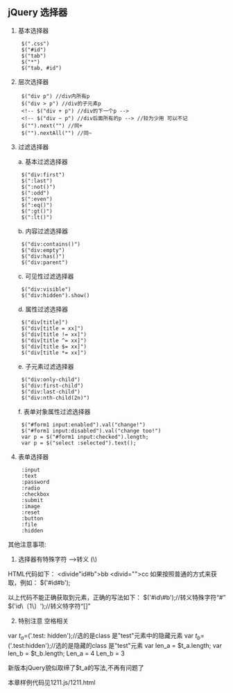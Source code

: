 ## jQuery 选择器

1. 基本选择器

        $(".css")
        $("#id")
        $("tab")
        $("*")
        $("tab, #id")

2. 层次选择器

        $("div p") //div内所有p
        $("div > p") //div的子元素p
        <!-- $("div + p") //div的下一个p -->
        <!-- $("div ~ p") //div后面所有的p --> //较为少用 可以不记
        $("").next("") //同+
        $("").nextAll("") //同~

3. 过滤选择器

    a. 基本过滤选择器
    
        $("div:first")
        $(":last")
        $(":not()")
        $(":odd")
        $(":even")
        $(":eq()")
        $(":gt()")
        $(":lt()")

    b. 内容过滤选择器

        $("div:contains()")
        $("div:empty")
        $("div:has()")
        $("div:parent")

    c. 可见性过滤选择器

        $("div:visible")
        $("div:hidden").show()
        
    d. 属性过滤选择器

        $("div[title]")
        $("div[title = xx]")
        $("div[title != xx]")
        $("div[title ^= xx]")
        $("div[title $= xx]")
        $("div[title *= xx]")

    e. 子元素过滤选择器

        $("div:only-child")
        $("div:first-child")
        $("div:last-child")
        $("div:nth-child(2n)")

    f. 表单对象属性过滤选择器

        $("#form1 input:enabled").val("change!")
        $("#form1 input:disabled").val("change too!")
        var p = $("#form1 input:checked").length;
        var p = $("select :selected").text();

4. 表单选择器

        :input 
        :text 
        :password 
        :radio 
        :checkbox 
        :submit 
        :image 
        :reset
        :button
        :file
        :hidden



其他注意事项:

1. 选择器有特殊字符 -->转义 (\\)

HTML代码如下：
<divide"id#b">bb</div>
<divid="">cc</div>
如果按照普通的方式来获取，例如：
$('#id#b');

以上代码不能正确获取到元素，正确的写法如下：
$('#id\\#b');//转义特殊字符“#”
$('id\\〔1\\〕');//转义特字符“[]”

2. 特别注意 空格相关
<div class="test">
<div style="display:none;">aa</div>
<div style="display:none;">bb</div>
<div style="display:none;">cc</div>
<div class="test"style="display:none;">dd</div>
</div>
<div class="test"style="display:none;">ee</div>
<div class="test"style="display:none;">ff</diV>

var $t_a=$('.test: hidden');//选的是class 是"test"元素中的隐藏元素
var $t_b=$('.test:hidden');//选的是隐藏的class 是"test"元素
var len_a = $t_a.length;
var len_b = $t_b.length;
Len_a = 4
Len_b = 3

新版本jQuery貌似取缔了$t_a的写法,不再有问题了

本章样例代码见1211.js/1211.html
